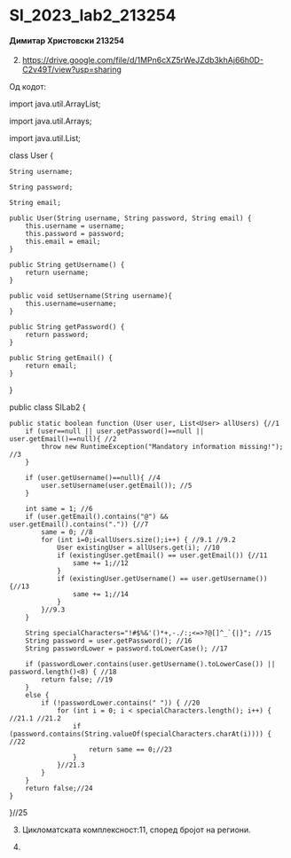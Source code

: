 # SI_2023_lab2_213254
#### Димитар Христовски 213254
2. https://drive.google.com/file/d/1MPn6cXZ5rWeJZdb3khAj66h0D-C2v49T/view?usp=sharing

Од кодот:


import java.util.ArrayList;

import java.util.Arrays;

import java.util.List;

class User {

    String username;
    
    String password;
    
    String email;

    public User(String username, String password, String email) {
        this.username = username;
        this.password = password;
        this.email = email;
    }

    public String getUsername() {
        return username;
    }

    public void setUsername(String username){
        this.username=username;
    }

    public String getPassword() {
        return password;
    }

    public String getEmail() {
        return email;
    }
}

public class SILab2 {

    public static boolean function (User user, List<User> allUsers) {//1
        if (user==null || user.getPassword()==null || user.getEmail()==null){ //2
            throw new RuntimeException("Mandatory information missing!"); //3
        }

        if (user.getUsername()==null){ //4
            user.setUsername(user.getEmail()); //5
        }

        int same = 1; //6
        if (user.getEmail().contains("@") && user.getEmail().contains(".")) {//7
            same = 0; //8
            for (int i=0;i<allUsers.size();i++) { //9.1 //9.2
                User existingUser = allUsers.get(i); //10
                if (existingUser.getEmail() == user.getEmail()) {//11
                    same += 1;//12
                }
                if (existingUser.getUsername() == user.getUsername()) {//13
                    same += 1;//14
                }
            }//9.3
        }

        String specialCharacters="!#$%&'()*+,-./:;<=>?@[]^_`{|}"; //15
        String password = user.getPassword(); //16
        String passwordLower = password.toLowerCase(); //17

        if (passwordLower.contains(user.getUsername().toLowerCase()) || password.length()<8) { //18
            return false; //19
        }
        else {
            if (!passwordLower.contains(" ")) { //20
                for (int i = 0; i < specialCharacters.length(); i++) { //21.1 //21.2
                    if (password.contains(String.valueOf(specialCharacters.charAt(i)))) { //22
                        return same == 0;//23
                    }
                }//21.3
            }
        }
        return false;//24
    }
}//25

3.  Цикломатската комплексност:11, според бројот на региони.

4.  



